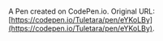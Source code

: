 # 

A Pen created on CodePen.io. Original URL: [https://codepen.io/Tuletara/pen/eYKoLBy](https://codepen.io/Tuletara/pen/eYKoLBy).

